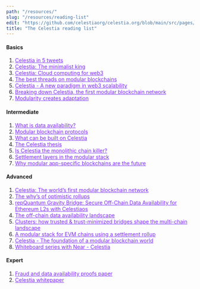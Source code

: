 ```yaml
---
path: "/resources/"
slug: "/resources/reading-list"
edit: "https://github.com/celestiaorg/celestia.org/blob/main/src/pages/markdown-pages/resources/reading-list.md"
title: "The Celestia reading list"
---
```



#### Basics

1. <a href="https://twitter.com/cryptoPothu/status/1509612095922311209" style="color:#7B2BF9;">Celestia in 5 tweets</a>
2. <a href="https://twitter.com/cryptoPothu/status/1506575358140641282" style="color:#7B2BF9;">Celestia: The minimalist king</a>
3. <a href="https://twitter.com/Cov_duk/status/1502058773392801797" style="color:#7B2BF9;">Celestia: Cloud computing for web3</a>
4. <a href="https://twitter.com/CelestiaOrg/status/1512460269821169664?s=20&t=PTGMwQyv4H_eTairko6Z-Q" style="color:#7B2BF9;">The best threads on modular blockchains</a>
5. <a href="https://knarb.substack.com/p/celestia-a-new-paradigm-in-web3-scalability?s=r" style="color:#7B2BF9;">Celestia - A new paradigm in web3 scalability</a>
6. <a href="https://www.youtube.com/watch?v=XLldSScJ4gE" style="color:#7B2BF9;">Breaking down Celestia, the first modular blockchain network</a>
7. <a href="https://medium.com/@nickgardner0651/modularity-creates-adaptation-the-celestia-thesis-b00903e59ea8" style="color:#7B2BF9;">Modularity creates adaptation</a>

#### Intermediate

1. <a href="https://coinmarketcap.com/alexandria/article/what-is-data-availability" style="color:#7B2BF9;">What is data availability?</a>
2. <a href="https://rainandcoffee.substack.com/p/modular-blockchain-protocols?s=r" style="color:#7B2BF9;">Modular blockchain protocols</a>
3. <a href="https://twitter.com/ptrwtts/status/1509869606906650626?s=20&t=x-EygRFW_vL98bZinp2SwA" style="color:#7B2BF9;">What can be built on Celestia</a>
4. <a href="https://rainandcoffee.substack.com/p/the-celestia-thesis?s=r" style="color:#7B2BF9;">The Celestia thesis</a>
5. <a href="https://podcasts.apple.com/us/podcast/is-celestia-the-monolithic-chain-killer-the/id1350649166?i=1000550438055" style="color:#7B2BF9;">Is Celestia the monolithic chain killer?</a>
6. <a href="https://forum.celestia.org/t/settlement-layers-in-the-modular-stack/205" style="color:#7B2BF9;">Settlement layers in the modular stack</a>
7. <a href="https://medium.com/@Jon_Charbonneau/why-modular-app-specific-blockchains-are-the-future-79652e5c75ec" style="color:#7B2BF9;">Why modular app-specific blockchains are the future</a>

#### Advanced

1. <a href="https://www.youtube.com/watch?v=-EYRtqsTkZ4&t=2214s" style="color:#7B2BF9;">Celestia: The world’s first modular blockchain network</a>
2. <a href="https://medium.com/@adlerjohn/the-why-s-of-optimistic-rollup-7c6a22cbb61a" style="color:#7B2BF9;">The why’s of optimistic rollups</a>
3. <a href="https://blog.celestia.org/celestiums/" style="color:#7B2BF9;">repQuantum Gravity Bridge: Secure Off-Chain Data Availability for Ethereum L2s with Celestiaos</a>
4. <a href="https://blog.celestia.org/ethereum-off-chain-data-availability-landscape/" style="color:#7B2BF9;">The off-chain data availability landscape</a>
5. <a href="https://blog.celestia.org/clusters/" style="color:#7B2BF9;">Clusters: how trusted & trust-minimized bridges shape the multi-chain landscape</a>
6. <a href="https://forum.celestia.org/t/an-open-modular-stack-for-evm-based-applications-using-celestia-evmos-and-cosmos/89" style="color:#7B2BF9;">A modular stack for EVM chains using a settlement rollup</a>
7. <a href="https://medium.com/@Jon_Charbonneau/celestia-the-foundation-of-a-modular-blockchain-world-95900fe2cfb0" style="color:#7B2BF9;">Celestia - The foundation of a modular blockchain world</a>
8. <a href="https://www.youtube.com/watch?v=jM-om3AqH94&list=PLY6ZbXTv11palDOn1wMA_4DDKJ_vcxTiV&index=3&t=3189s" style="color:#7B2BF9;">Whiteboard series with Near - Celestia</a>

#### Expert

1. <a href="https://arxiv.org/abs/1809.09044" style="color:#7B2BF9;">Fraud and data availability proofs paper</a>
2. <a href="https://arxiv.org/abs/1905.09274" style="color:#7B2BF9;">Celestia whitepaper</a>
